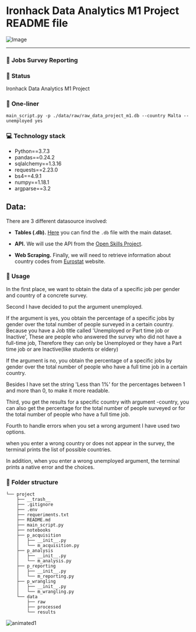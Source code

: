 # Ironhack Data Analytics M1 Project README file



![Image](https://res.cloudinary.com/springboard-images/image/upload/q_auto,f_auto,fl_lossy/wordpress/2019/05/aiexcerpt.png)

---



### :raising_hand: **Jobs Survey Reporting** 


### :baby: **Status**
Ironhack Data Analytics M1 Project

### :running: **One-liner**

```
main_script.py -p ./data/raw/raw_data_project_m1.db --country Malta --unemployed yes
```


### :computer: **Technology stack**

- Python==3.7.3
- pandas==0.24.2
- sqlalchemy==1.3.16
- requests==2.23.0
- bs4==4.9.1
- numpy==1.18.1
- argparse==3.2

## **Data:**

There are 3 different datasource involved:

- **Tables (.db).** [Here](http://www.potacho.com/files/ironhack/raw_data_project_m1.db) you can find the `.db` file with the main dataset.

- **API.** We will use the API from the [Open Skills Project](http://dataatwork.org/data/).  

- **Web Scraping.** Finally, we will need to retrieve information about country codes from [Eurostat](https://ec.europa.eu/eurostat/statistics-explained/index.php/Glossary:Country_codes) website.

### :see_no_evil: **Usage**

In the first place, we want to obtain the data of a specific job per gender and country of a concrete survey.

Second I have decided to put the argument unemployed.

If the argument is yes, you obtain the percentage of a specific jobs by gender over the total number of people surveyed in a certain country. Because you have a Job title called 'Unemployed or Part time job or Inactive', These are people who answered the survey who did not have a full-time job, Therefore they can only be Unemployed or they have a Part time job or are Inactive(like students or eldery)

If the argument is no, you obtain the percentage of a specific jobs by gender over the total number of people who have a full time job in a certain country. 

Besides I have set the string 'Less than 1%' for the percentages between 1 and more than 0, to make it more readable.

Third, you get the results for a specific country with argument -country, you can also get the percentage for the total number of people surveyed or for the total number of people who have a full time job.

Fourth to handle errors when you set a wrong argument I have used two options.

when you enter a wrong country or does not appear in the survey, the terminal prints the list of possible countries.

In addition, when you enter a wrong unemployed argument, the terminal prints a native error and the choices.

### :file_folder: **Folder structure**
```
└── project
    ├── __trash__
    ├── .gitignore
    ├── .env
    ├── requeriments.txt
    ├── README.md
    ├── main_script.py
    ├── notebooks
    ├── p_acquisition
    │   ├── __init__.py
    │   └── m_acquisition.py
    ├── p_analysis
    │   ├── __init__.py
    │   └── m_analysis.py
    ├── p_reporting
    │   ├── __init__.py
    │   └── m_reporting.py
    ├── p_wrangling
    │   ├── __init__.py
    │   └── m_wrangling.py
    └── data
        ├── raw
        ├── processed
        └── results
```

![animated1](assets/readme.gif)


